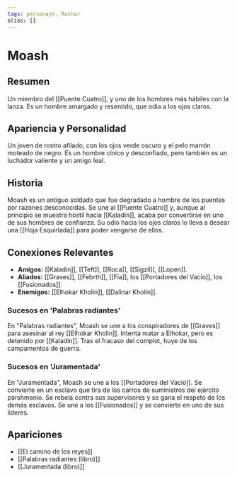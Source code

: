 ```yaml
---
tags: personaje, Roshar
alias: []
---
```


# Moash

## Resumen
Un miembro del [[Puente Cuatro]], y uno de los hombres más hábiles con la lanza. Es un hombre amargado y resentido, que odia a los ojos claros.

## Apariencia y Personalidad
Un joven de rostro afilado, con los ojos verde oscuro y el pelo marrón moteado de negro. Es un hombre cínico y desconfiado, pero también es un luchador valiente y un amigo leal.

## Historia
Moash es un antiguo soldado que fue degradado a hombre de los puentes por razones desconocidas. Se une al [[Puente Cuatro]] y, aunque al principio se muestra hostil hacia [[Kaladin]], acaba por convertirse en uno de sus hombres de confianza. Su odio hacia los ojos claros lo lleva a desear una [[Hoja Esquirlada]] para poder vengarse de ellos.

## Conexiones Relevantes
* **Amigos:** [[Kaladin]], [[Teft]], [[Roca]], [[Sigzil]], [[Lopen]].
* **Aliados:** [[Graves]], [[Febrth]], [[Fia]], los [[Portadores del Vacío]], los [[Fusionados]].
* **Enemigos:** [[Elhokar Kholin]], [[Dalinar Kholin]].

### Sucesos en 'Palabras radiantes'
En "Palabras radiantes", Moash se une a los conspiradores de [[Graves]] para asesinar al rey [[Elhokar Kholin]]. Intenta matar a Elhokar, pero es detenido por [[Kaladin]]. Tras el fracaso del complot, huye de los campamentos de guerra.

### Sucesos en 'Juramentada'
En "Juramentada", Moash se une a los [[Portadores del Vacío]]. Se convierte en un esclavo que tira de los carros de suministros del ejército parshmenio. Se rebela contra sus supervisores y se gana el respeto de los demás esclavos. Se une a los [[Fusionados]] y se convierte en uno de sus líderes.

## Apariciones
* [[El camino de los reyes]]
* [[Palabras radiantes (libro)]]
* [[Juramentada (libro)]]
